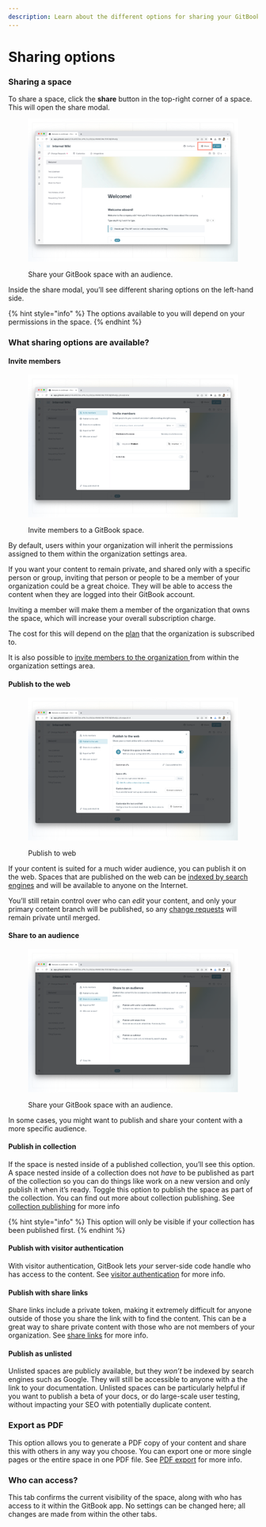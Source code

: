```yaml
---
description: Learn about the different options for sharing your GitBook space.
---
```


# Sharing options

### Sharing a space

To share a space, click the **share** button in the top-right corner of a space. This will open the share modal.

<figure><img src="../../.gitbook/assets/share.png" alt=""><figcaption><p>Share your GitBook space with an audience.</p></figcaption></figure>

Inside the share modal, you’ll see different sharing options on the left-hand side.

{% hint style="info" %}
The options available to you will depend on your permissions in the space.
{% endhint %}

### What sharing options are available?

#### Invite members

<figure><img src="../../.gitbook/assets/invite.png" alt=""><figcaption><p>Invite members to a GitBook space.</p></figcaption></figure>

By default, users within your organization will inherit the permissions assigned to them within the organization settings area.&#x20;

If you want your content to remain private, and shared only with a specific person or group, inviting that person or people to be a member of your organization could be a great choice. They will be able to access the content when they are logged into their GitBook account.

Inviting a member will make them a member of the organization that owns the space, which will increase your overall subscription charge.&#x20;

The cost for this will depend on the [plan](../../account-management/plans/) that the organization is subscribed to.

It is also possible to [invite members to the organization ](../../account-management/member-management/invite-members-to-your-organization.md)from within the organization settings area.

#### Publish to the web

<figure><img src="../../.gitbook/assets/publish.png" alt=""><figcaption><p>Publish to web</p></figcaption></figure>

If your content is suited for a much wider audience, you can publish it on the web. Spaces that are published on the web can be [indexed by search engines](../seo.md) and will be available to anyone on the Internet.

You’ll still retain control over who can _edit_ your content, and only your primary content branch will be published, so any [change requests](../../content-editor/editor/change-requests.md) will remain private until merged.

#### Share to an audience

<figure><img src="../../.gitbook/assets/share-to-an-audience (1).png" alt=""><figcaption><p>Share your GitBook space with an audience.</p></figcaption></figure>

In some cases, you might want to publish and share your content with a more specific audience.

#### **Publish in collection**

If the space is nested inside of a published collection, you’ll see this option. A space nested inside of a collection does not _have_ to be published as part of the collection so you can do things like work on a new version and only publish it when it’s ready. Toggle this option to publish the space as part of the collection. You can find out more about collection publishing. See [collection publishing](collection-publishing.md) for more info

{% hint style="info" %}
This option will only be visible if your collection has been published first.&#x20;
{% endhint %}

#### **Publish with** **visitor authentication**

With visitor authentication, GitBook lets _your_ server-side code handle who has access to the content. See [visitor authentication](visitor-authentication.md) for more info.

#### **Publish with** **share links**

Share links include a private token, making it extremely difficult for anyone outside of those you share the link with to find the content. This can be a great way to share private content with those who are not members of your organization. See [share links](share-links.md) for more info.

#### **Publish as unlisted**

Unlisted spaces are publicly available, but they _won’t_ be indexed by search engines such as Google. They will still be accessible to anyone with a the link to your documentation. Unlisted spaces can be particularly helpful if you want to publish a beta of your docs, or do large-scale user testing, without impacting your SEO with potentially duplicate content.

### Export as PDF

This option allows you to generate a PDF copy of your content and share this with others in any way you choose. You can export one or more single pages or the entire space in one PDF file. See [PDF export](pdf-export.md) for more info.

### Who can access?

This tab confirms the current visibility of the space, along with who has access to it within the GitBook app. No settings can be changed here; all changes are made from within the other tabs.
